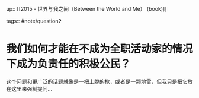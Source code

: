 up:: [[2015 - 世界与我之间（Between the World and Me） (book)]]

tags:: #note/question❓ 

# 我们如何才能在不成为全职活动家的情况下成为负责任的积极公民？

这个问题和更广泛的话题就像是一把上膛的枪，或者是一颗地雷，但我只是把它放在这里来强制提问...
